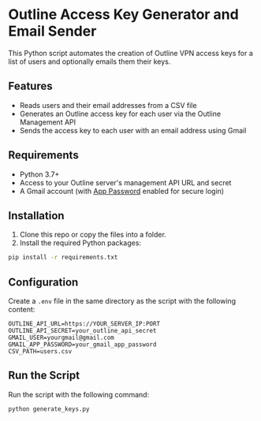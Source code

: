 # Outline Access Key Generator and Email Sender

This Python script automates the creation of Outline VPN access keys for a list of users and optionally emails them their keys.

## Features

- Reads users and their email addresses from a CSV file
- Generates an Outline access key for each user via the Outline Management API
- Sends the access key to each user with an email address using Gmail

## Requirements

- Python 3.7+
- Access to your Outline server's management API URL and secret
- A Gmail account (with [App Password](https://support.google.com/accounts/answer/185833?hl=en) enabled for secure login)

## Installation

1. Clone this repo or copy the files into a folder.
2. Install the required Python packages:

```bash
pip install -r requirements.txt
```

## Configuration

Create a `.env` file in the same directory as the script with the following content:

```env
OUTLINE_API_URL=https://YOUR_SERVER_IP:PORT
OUTLINE_API_SECRET=your_outline_api_secret
GMAIL_USER=yourgmail@gmail.com
GMAIL_APP_PASSWORD=your_gmail_app_password
CSV_PATH=users.csv
```
## Run the Script

Run the script with the following command:

```bash
python generate_keys.py
```
